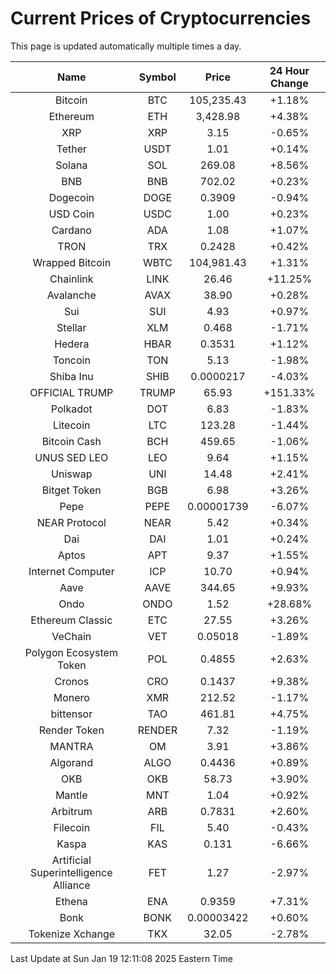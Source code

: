 # Current Prices of Cryptocurrencies
This page is updated automatically multiple times a day.

| Name | Symbol | Price | 24 Hour Change |
| :---: |:---:| :---: | :---: |
| Bitcoin | BTC | 105,235.43 | +1.18% |
| Ethereum | ETH | 3,428.98 | +4.38% |
| XRP | XRP | 3.15 | -0.65% |
| Tether | USDT | 1.01 | +0.14% |
| Solana | SOL | 269.08 | +8.56% |
| BNB | BNB | 702.02 | +0.23% |
| Dogecoin | DOGE | 0.3909 | -0.94% |
| USD Coin | USDC | 1.00 | +0.23% |
| Cardano | ADA | 1.08 | +1.07% |
| TRON | TRX | 0.2428 | +0.42% |
| Wrapped Bitcoin | WBTC | 104,981.43 | +1.31% |
| Chainlink | LINK | 26.46 | +11.25% |
| Avalanche | AVAX | 38.90 | +0.28% |
| Sui | SUI | 4.93 | +0.97% |
| Stellar | XLM | 0.468 | -1.71% |
| Hedera | HBAR | 0.3531 | +1.12% |
| Toncoin | TON | 5.13 | -1.98% |
| Shiba Inu | SHIB | 0.0000217 | -4.03% |
| OFFICIAL TRUMP | TRUMP | 65.93 | +151.33% |
| Polkadot | DOT | 6.83 | -1.83% |
| Litecoin | LTC | 123.28 | -1.44% |
| Bitcoin Cash | BCH | 459.65 | -1.06% |
| UNUS SED LEO | LEO | 9.64 | +1.15% |
| Uniswap | UNI | 14.48 | +2.41% |
| Bitget Token | BGB | 6.98 | +3.26% |
| Pepe | PEPE | 0.00001739 | -6.07% |
| NEAR Protocol | NEAR | 5.42 | +0.34% |
| Dai | DAI | 1.01 | +0.24% |
| Aptos | APT | 9.37 | +1.55% |
| Internet Computer | ICP | 10.70 | +0.94% |
| Aave | AAVE | 344.65 | +9.93% |
| Ondo | ONDO | 1.52 | +28.68% |
| Ethereum Classic | ETC | 27.55 | +3.26% |
| VeChain | VET | 0.05018 | -1.89% |
| Polygon Ecosystem Token | POL | 0.4855 | +2.63% |
| Cronos | CRO | 0.1437 | +9.38% |
| Monero | XMR | 212.52 | -1.17% |
| bittensor | TAO | 461.81 | +4.75% |
| Render Token | RENDER | 7.32 | -1.19% |
| MANTRA | OM | 3.91 | +3.86% |
| Algorand | ALGO | 0.4436 | +0.89% |
| OKB | OKB | 58.73 | +3.90% |
| Mantle | MNT | 1.04 | +0.92% |
| Arbitrum | ARB | 0.7831 | +2.60% |
| Filecoin | FIL | 5.40 | -0.43% |
| Kaspa | KAS | 0.131 | -6.66% |
| Artificial Superintelligence Alliance | FET | 1.27 | -2.97% |
| Ethena | ENA | 0.9359 | +7.31% |
| Bonk | BONK | 0.00003422 | +0.60% |
| Tokenize Xchange | TKX | 32.05 | -2.78% |

Last Update at Sun Jan 19 12:11:08 2025 Eastern Time